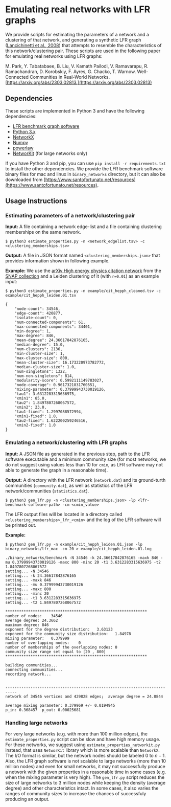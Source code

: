 # Emulating real networks with LFR graphs
We provide scripts for estimating the parameters of a network and a clustering of that network, and generating a synthetic LFR graph ([Lancichinetti et al., 2008](https://journals.aps.org/pre/abstract/10.1103/PhysRevE.78.046110)) that attempts to resemble the characteristics of this network/clustering pair. These scripts are used in the following paper for emulating real networks using LFR graphs:

M. Park, Y. Tabatabaee, B. Liu, V. Kamath Pailodi, V. Ramavarapu, R. Ramachandran, D. Korobskiy, F. Ayres, G. Chacko, T. Warnow. Well-Connected Communities in Real-World Networks. [https://arxiv.org/abs/2303.02813.](https://arxiv.org/abs/2303.02813)

## Dependencies
These scripts are implemented in Python 3 and have the following dependencies:
- [LFR benchmark graph software](https://www.santofortunato.net/resources)
- [Python 3.x](https://www.python.org)
- [NetworkX](https://networkx.org)
- [Numpy](https://numpy.org)
- [powerlaw](https://pypi.org/project/powerlaw/)
- [NetworKit](https://networkit.github.io/) (for large networks only)

If you have Python 3 and pip, you can use `pip install -r requirements.txt` to install the other dependencies. We provide the LFR benchmark software binary files for mac and linux in `binary_networks` directory, but it can also be downloaded from [https://www.santofortunato.net/resources](https://www.santofortunato.net/resources).

## Usage Instructions

### Estimating parameters of a network/clustering pair
**Input:** A file containing a network edge-list and a file containing clustering memberships on the same network.
```
$ python3 estimate_properties.py -n <network_edgelist.tsv> -c <clustering_memberships.tsv>
```
**Output:** A file in JSON format named `<clustering_memberships.json>` that provides information shown in following example.

**Example:** We use the [arXiv High energy physics citation network](http://snap.stanford.edu/data/cit-HepPh.html) from the [SNAP collection](http://snap.stanford.edu/index.html) and a Leiden clustering of it (with `r=0.01`) as an example input:
```
$ python3 estimate_properties.py -n example/cit_hepph_cleaned.tsv -c example/cit_hepph_leiden.01.tsv
```
```
{
    "node-count": 34546,
    "edge-count": 420877,
    "isolate-count": 0,
    "num-connected-components": 61,
    "max-connected-components": 34401,
    "min-degree": 1,
    "max-degree": 846,
    "mean-degree": 24.36617842876165,
    "median-degree": 15.0,
    "num-clusters": 2136,
    "min-cluster-size": 1,
    "max-cluster-size": 800,
    "mean-cluster-size": 16.173220973782772,
    "median-cluster-size": 1.0,
    "num-singletons": 1322,
    "num-non-singletons": 814,
    "modularity-score": 0.5992111149783027,
    "node-coverage": 0.9617321831760551,
    "mixing-parameter": 0.37999943730019126,
    "tau1": 3.6312283315636975,
    "xmin1": 85.0,
    "tau2": 1.8497807268067572,
    "xmin2": 23.0,
    "tau1-fixed": 1.2997088572994,
    "xmin1-fixed": 1.0,
    "tau2-fixed": 1.622200259246516,
    "xmin2-fixed": 1.0
}
```
### Emulating a network/clustering with LFR graphs
**Input:** A JSON file as generated in the previous step, path to the LFR software executable and a minimum community size (for most networks, we do not suggest using values less than 10 for `cmin`, as LFR software may not able to generate the graph in a reasonable time).

**Output:** A directory with the LFR network (`network.dat`) and its ground-turth communities (`community.dat`), as well as statistics of the LFR network/communities (`statistics.dat`).

```
$ python3 gen_lfr.py -n <clustering_memberships.json> -lp <lfr-benchmark-software-path> -cm <cmin_value>
```

The LFR output files will be located in a directory called `<clustering_memberships>_lfr_<cmin>` and the log of the LFR software will be printed out.

**Example:**
```
$ python3 gen_lfr.py -n example/cit_hepph_leiden.01.json -lp binary_networks/lfr_mac -cm 20 > example/cit_hepph_leiden.01.log
```
```
./binary_networks/benchmark -N 34546 -k 24.36617842876165 -maxk 846 -mu 0.37999943730019126 -maxc 800 -minc 20 -t1 3.6312283315636975 -t2 1.8497807268067572
setting... -N 34546
setting... -k 24.36617842876165
setting... -maxk 846
setting... -mu 0.37999943730019126
setting... -maxc 800
setting... -minc 20
setting... -t1 3.6312283315636975
setting... -t2 1.8497807268067572

**************************************************************
number of nodes:	34546
average degree:	24.3662
maximum degree:	846
exponent for the degree distribution:	3.63123
exponent for the community size distribution:	1.84978
mixing parameter:	0.379999
number of overlapping nodes:	0
number of memberships of the overlapping nodes:	0
community size range set equal to [20 , 800]
**************************************************************

building communities...
connecting communities...
recording network...


---------------------------------------------------------------------------
network of 34546 vertices and 429828 edges;	 average degree = 24.8844

average mixing parameter: 0.379969 +/- 0.0194945
p_in: 0.368457	p_out: 0.00025681
```
### Handling large networks
For very large networks (e.g. with more than 100 million edges), the `estimate_properties.py` script can be slow and have high memory usage. For these networks, we suggest using `estimate_properties_networkit.py` instead, that uses `NetworKit` library which is more scalable than `NetworkX`. The I/O format is similar, but the network nodes should be labeled 0 to $n-1$. Also, the LFR graph software is not scalable to large networks (more than 10 million nodes) and even for small networks, it may not successfully produce a network with the given properties in a reasonable time in some cases (e.g. when the mixing parameter is very high). The `gen_lfr.py` script reduces the size of large networks to 3 million nodes while keeping the density (average degree) and other characteristics intact. In some cases, it also varies the ranges of community sizes to increase the chances of successfuly producing an output.
